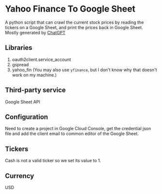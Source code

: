 # Yahoo Finance To Google Sheet
A python script that can crawl the current stock prices by reading the tickers on a Google Sheet, and print the prices back in Google Sheet.
Mostly generated by [ChatGPT](https://chat.openai.com/)

## Libraries
1. oauth2client.service_account
2. gspread
3. yahoo_fin (You may also use `yfinance`, but I don't know why that doesn't work on my machine.)

## Third-party service
Google Sheet API

## Configuration
Need to create a project in Google Cloud Console, get the credential json file and add the client email to common editor of the Google Sheet.

## Tickers
Cash is not a valid ticker so we set its value to 1.

## Currency
USD
